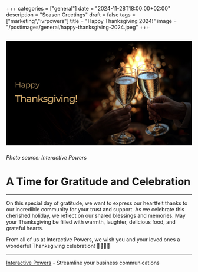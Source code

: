 +++
categories = ["general"]
date = "2024-11-28T18:00:00+02:00"
description = "Season Greetings"
draft = false
tags = ["marketing","ivrpowers"]
title = "Happy Thanksgiving 2024!"
image = "/postimages/general/happy-thanksgiving-2024.jpeg"
+++

![Interactive Powers](/postimages/general/happy-thanksgiving-2024.jpeg)
---------
###### Photo source: Interactive Powers

# A Time for Gratitude and Celebration
---

On this special day of gratitude, we want to express our heartfelt thanks to our incredible community for your trust and support. As we celebrate this cherished holiday, we reflect on our shared blessings and memories. May your Thanksgiving be filled with warmth, laughter, delicious food, and grateful hearts.

From all of us at Interactive Powers, we wish you and your loved ones a wonderful Thanksgiving celebration! 🍁🦃🍾🥂

---
[Interactive Powers](http://www.ivrpowers.com/) - Streamline your business communications
